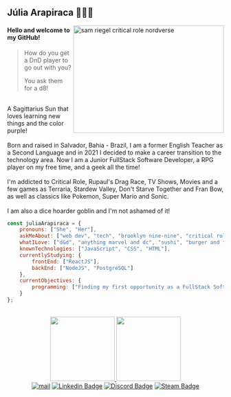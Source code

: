 ## Júlia Arapiraca :peach::rainbow_flag:

<img align="right" width="350" height="250" alt="sam riegel critical role nordverse" src="https://i.giphy.com/media/drx7LzoilPgJwOI44r/giphy.webp">

#### Hello and welcome to my GitHub!

>How do you get a DnD player to go out with you?
>
>You ask them for a d8!


<br>A Sagittarius Sun that loves learning new things and the color purple! <br>
<br>Born and raised in Salvador, Bahia - Brazil, I am a former English Teacher as a Second Language and in 2021 I decided to make a career transition to the technology area. Now I am a Junior FullStack Software Developer, a RPG player on my free time, and a geek all the time! 
<br><br>I'm addicted to Critical Role, Rupaul's Drag Race, TV Shows, Movies and a few games as Terraria, Stardew Valley, Don't Starve Together and Fran Bow, as well as classics like Pokemon, Super Mario and Sonic. 
<br><br>I am also a dice hoarder goblin and I'm not ashamed of it! 

```javascript
const juliaArapiraca = {
    pronouns: ["She", "Her"],
    askMeAbout: ["web dev", "tech", "brooklyn nine-nine", "critical role", "rupaul's drag race", "percy jackson", "taylor swift"],
    whatILove: ["d&d", "anything marvel and dc", "sushi", "burger and fries", "tattoos and piercings", "traveling"],
    knownTechnologies: ["JavaScript", "CSS", "HTML"],
    currentlyStudying: {
        frontEnd: ["ReactJS"],
        backEnd: ["NodeJS", "PostgreSQL"]
    },
    currentObjectives: {
        programming: ["Finding my first opportunity as a FullStack Software Developer"]
    }
};
```
<br>
<div align="center">
   <a href="https://github.com/juliaarapiraca">
<img height="150em" src="https://github-readme-stats.vercel.app/api/top-langs/?username=juliaarapiraca&layout=compact&langs_count=7&theme=jolly"/>
<img height="150em" src="https://github-readme-stats.vercel.app/api?username=juliaarapiraca&show_icons=true&theme=jolly&include_all_commits=true&count_private=true"/><br>
       <a href="mailto:juliaarapiraca@hotmail.com" target="_blank"><img alt="mail" src="https://img.shields.io/badge/Microsoft_Outlook-0078D4?style=for-the-badge&logo=microsoft-outlook&logoColor=white" /></a>
       <a href="https://www.linkedin.com/in/júlia-arapiraca/" target="_blank"><img alt="Linkedin Badge" src="https://img.shields.io/badge/LinkedIn-0077B5?style=for-the-badge&logo=linkedin&logoColor=white" /></a>
       <a href="https://discordapp.com/users/p e a c h#2511" target="_blank"><img alt="Discord Badge" src="https://img.shields.io/badge/Discord-5865F2?style=for-the-badge&logo=discord&logoColor=white" /></a>
       <a href="https://steamcommunity.com/id/peach2511/" target="_blank"><img alt="Steam Badge" src="https://img.shields.io/badge/Steam-000000?style=for-the-badge&logo=steam&logoColor=white)" /></a>   
</div>


